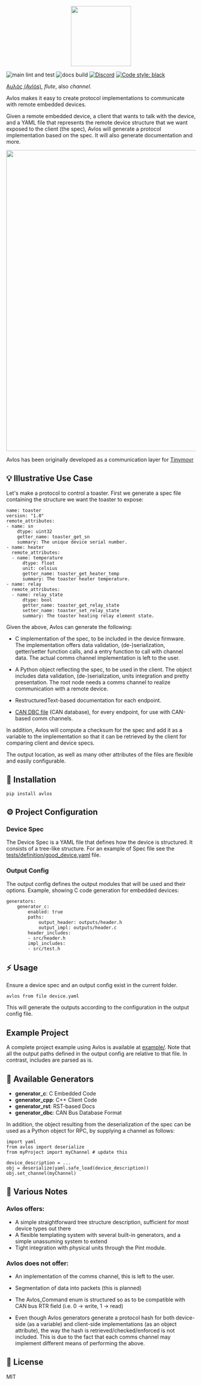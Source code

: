 <p align="center">
<img src="avlos_logo.png" width="160"/>
</p>

![main lint and test](https://github.com/tinymovr/avlos/actions/workflows/ci.yml/badge.svg) ![docs build](https://github.com/tinymovr/avlos/actions/workflows/docs.yml/badge.svg) [![Discord](https://img.shields.io/discord/742400176664084535)](https://discord.gg/CzcCaXbU) [![Code style: black](https://img.shields.io/badge/code%20style-black-000000.svg)](https://github.com/psf/black)

[Αυλός (Avlόs)](https://en.wikipedia.org/wiki/Aulos), _flute_, also _channel_.

Avlos makes it easy to create protocol implementations to communicate with remote embedded devices.

Given a remote embedded device, a client that wants to talk with the device, and a YAML file that represents the remote device structure that we want exposed to the client (the spec), Avlos will generate a protocol implementation based on the spec. It will also generate documentation and more. 

<p align="center">
<img src="docs/diagram.png" width="800"/>
</p>

Avlos has been originally developed as a communication layer for [Tinymovr](https://tinymovr.com)

## :bulb: Illustrative Use Case

Let's make a protocol to control a toaster. First we generate a spec file containing the structure we want the toaster to expose:

    name: toaster
    version: "1.0"
    remote_attributes:
    - name: sn
        dtype: uint32
        getter_name: toaster_get_sn
        summary: The unique device serial number.
    - name: heater
      remote_attributes:
      - name: temperature
          dtype: float
          unit: celsius
          getter_name: toaster_get_heater_temp
          summary: The toaster heater temperature.
    - name: relay
      remote_attributes:
      - name: relay_state
          dtype: bool
          getter_name: toaster_get_relay_state
          setter_name: toaster_set_relay_state
          summary: The toaster heating relay element state.

Given the above, Avlos can generate the following:

- C implementation of the spec, to be included in the device firmware. The implementation offers data validation, (de-)serialization, getter/setter function calls, and a entry function to call with channel data. The actual comms channel implementation is left to the user.

- A Python object reflecting the spec, to be used in the client. The object includes data validation, (de-)serialization, units integration and pretty presentation. The root node needs a comms channel to realize communication with a remote device.

- RestructuredText-based documentation for each endpoint.

- [CAN DBC file](https://www.csselectronics.com/pages/can-dbc-file-database-intro) (CAN database), for every endpoint, for use with CAN-based comm channels.

In addition, Avlos will compute a checksum for the spec and add it as a variable to the implementation so that it can be retrieved by the client for comparing client and device specs. 

The output location, as well as many other attributes of the files are flexible and easily configurable.

## :gift: Installation

    pip install avlos

## :gear: Project Configuration

### Device Spec

The Device Spec is a YAML file that defines how the device is structured. It consists of a tree-like structure. For an example of Spec file see the [tests/definition/good_device.yaml](./tests/definition/good_device.yaml) file.

### Output Config

The output config defines the output modules that will be used and their options. Example, showing C code generation for embedded devices:

    generators:
        generator_c:
            enabled: true
            paths:
                output_header: outputs/header.h
                output_impl: outputs/header.c
            header_includes:
            - src/header.h
            impl_includes:
            - src/test.h

## :zap: Usage

Ensure a device spec and an output config exist in the current folder.

    avlos from file device.yaml

This will generate the outputs according to the configuration in the output config file.

## Example Project

A complete project example using Avlos is available at [example/](./example). Note that all the output paths defined in the output config are relative to that file. In contrast, includes are parsed as is.

## :gem: Available Generators

- __generator_c__: C Embedded Code
- __generator_cpp__: C++ Client Code
- __generator_rst__: RST-based Docs
- __generator_dbc__: CAN Bus Database Format

In addition, the object resulting from the deserialization of the spec can be used as a Python object for RPC, by supplying a channel as follows:

    import yaml
    from avlos import deserialize
    from myProject import myChannel # update this
    
    device_description = ...
    obj = deserialize(yaml.safe_load(device_description))
    obj.set_channel(myChannel)

## :memo: Various Notes

### Avlos offers:

- A simple straightforward tree structure description, sufficient for most device types out there
- A flexible templating system with several built-in generators, and a simple unassuming system to extend
- Tight integration with physical units through the Pint module.

### Avlos does not offer:

- An implementation of the comms channel, this is left to the user.
- Segmentation of data into packets (this is planned)

- The Avlos_Command enum is structured so as to be compatible with CAN bus RTR field (i.e. 0 -> write, 1 -> read)
- Even though Avlos generators generate a protocol hash for both device-side (as a variable) and client-side implementations (as an object attribute), the way the hash is retrieved/checked/enforced is not included. This is due to the fact that each comms channel may implement different means of performing the above.

## :key: License

MIT


